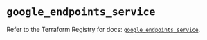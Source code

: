 # `google_endpoints_service`

Refer to the Terraform Registry for docs: [`google_endpoints_service`](https://registry.terraform.io/providers/hashicorp/google-beta/6.39.0/docs/resources/google_endpoints_service).
